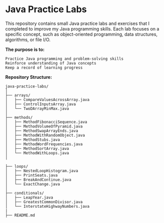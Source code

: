 # Java Practice Labs
This repository contains small Java practice labs and exercises that I completed to improve my Java programming skills. 
Each lab focuses on a specific concept, such as object-oriented programming, data structures, algorithms, or file I/O.

**The purpose is to:**

    Practice Java programming and problem-solving skills  
    Reinforce understanding of Java concepts  
    Keep a record of learning progress

**Repository Structure:**

    java-practice-labs/    
    │
    ├── arrays/
    │   ├── CompareValuesAcrossArray.java
    │   ├── ControlInputsArray.java
    │   └── TwoDArrayMinMax.java
    │
    ├── methods/
    │   ├── MethodFibonacciSequence.java
    │   ├── MethodVolumeOfPyramid.java
    │   ├── MethodSwapArrayEnds.java
    │   ├── MethodWithRandomObject.java
    │   ├── MethodStubs.java
    │   ├── MethodWordFrequencies.java
    │   ├── MethodSortArray.java
    │   └── MethodWithLoops.java
    │
    
    ├── loops/
    │   ├── NestedLoopHistogram.java
    │   ├── PrintSeats.java
    │   ├── BreakAndContinue.java
    │   └── ExactChange.java
    │
    ├── conditionals/
    │   ├── LeapYear.java
    │   ├── GreatestCommonDivisor.java
    │   └── InterstateHighwayNumbers.java
    |
    ├── README.md

